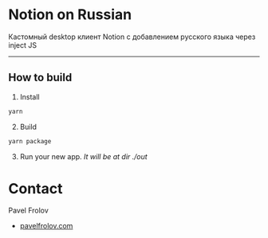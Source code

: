 # Notion on Russian

Кастомный desktop клиент Notion с добавлением русского языка через inject JS

---

## How to build

1. Install

```sh
yarn
```

2. Build

```sh
yarn package
```

3. Run your new app.
   _It will be at dir ./out_

# Contact

Pavel Frolov

- [pavelfrolov.com](https://pavelfrolov.com)
